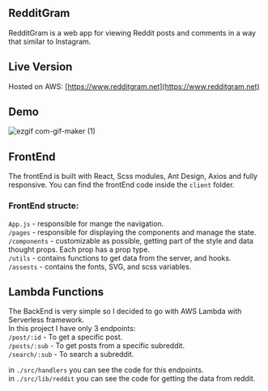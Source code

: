 ## RedditGram

RedditGram is a web app for viewing Reddit posts and comments in a way that similar to Instagram.

## Live Version
Hosted on AWS:
  [https://www.redditgram.net](https://www.redditgram.net)

## Demo

![ezgif com-gif-maker (1)](https://user-images.githubusercontent.com/54754198/97907744-65f2d600-1d4e-11eb-9b6e-6647473c5b6e.gif)

## FrontEnd

The frontEnd is built with React, Scss modules, Ant Design, Axios and fully responsive.
You can find the frontEnd code inside the `client` folder.

### FrontEnd structe:

  `App.js` - responsible for mange the navigation.  
  `/pages` - responsible for displaying the components and manage the state.  
  `/components` - customizable as possible, getting part of the style and data thought props. Each prop has a prop type.  
  `/utils` - contains functions to get data from the server, and hooks.  
  `/assests` - contains the fonts, SVG, and scss variables.  

## Lambda Functions

The BackEnd is very simple so I decided to go with AWS Lambda with Serverless framework.  
In this project I have only 3 endpoints:  
`/post/:id` - To get a specific post.  
`/posts/:sub` - To get posts from a specific subreddit.  
`/search/:sub` - To search a subreddit.


in `./src/handlers` you can see the code for this endpoints.  
in `./src/lib/reddit` you can see the code for getting the data from reddit.
